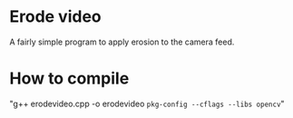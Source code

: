 # Erode video
A fairly simple program to apply erosion to the camera feed.

# How to compile
"g++ erodevideo.cpp -o erodevideo `pkg-config --cflags --libs opencv`"
